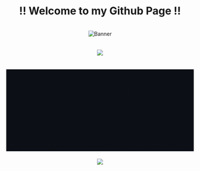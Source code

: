 <div align="center"><h1>!! Welcome to my Github Page !!</h1></div>
<br/>
<div align="center" width="100%"><img width="85%" height="400px" src="https://media.giphy.com/media/f3iwJFOVOwuy7K6FFw/giphy.gif" alt="Banner" /></div>
<br/><br/>
<div align="center"><img src="https://quotes-github-readme.vercel.app/api?type=horizontal&theme=dark" /></div>
<br/><br/>
<div align="center"><img height="220px" src="https://github.com/Sujalk1310/Sujalk1310/blob/main/Images/Greeting.gif" alt="Greetings" /></div>
<br/>
<div align="center"><img src="https://github-stats-alpha.vercel.app/api?username=sujalk1310&cc=000&tc=fff&ic=fff&bc=000" /></div>


